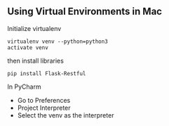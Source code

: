 ## Using Virtual Environments in Mac

Initialize virtualenv

```
virtualenv venv --python=python3
activate venv
```

then install libraries

```
pip install Flask-Restful
```

In PyCharm
* Go to Preferences
* Project Interpreter
* Select the venv as the interpreter